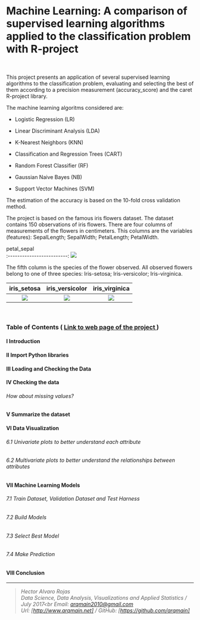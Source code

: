 # Machine Learning: A comparison of supervised learning algorithms applied to the classification problem with R-project

<br>


This project presents an application of several supervised learning algorithms to the classification problem, evaluating and selecting the best of them according to a precision measurement (accuracy_score) and the caret R-project library.


The machine learning algoritms considered are:



* Logistic Regression (LR)

* Linear Discriminant Analysis (LDA)

* K-Nearest Neighbors (KNN)

* Classification and Regression Trees (CART)

* Random Forest Classifier (RF)

* Gaussian Naive Bayes (NB)

* Support Vector Machines (SVM)

The estimation of the accuracy is based on the 10-fold cross validation method. 

The project is based on the famous iris flowers dataset. The dataset contains 150 observations of iris flowers. There are four columns of measurements of the flowers in centimeters. This columns are the variables (features): SepalLength; SepalWidth; PetalLength; PetalWidth.

petal_sepal             
:-------------------------:
![](http://arqmain.net/iris/petal_sepal.png)


The fifth column is the species of the flower observed. All observed flowers belong to one of three species: Iris-setosa; Iris-versicolor; Iris-virginica.


iris_setosa             |  iris_versicolor	       |  iris_virginica
:-------------------------:|:-------------------------:|:-------------------------:
![](http://arqmain.net/iris/iris_setosa.png)  |  ![](http://arqmain.net/iris/iris_versicolor.png) |  ![](http://arqmain.net/iris/iris_virginica.png)

<br>

### Table of Contents   (  [  Link to web page of the project ](http://www.arqmain.net/MLearning/RProject/project1/MLearning_Classification_Comparison_R_Caret.htm))

#### I Introduction

#### II Import Python libraries

#### III Loading and Checking the Data

#### IV Checking the data

###### How about missing values?

#### V Summarize the dataset

#### VI Data Visualization

###### 6.1 Univariate plots to better understand each attribute

###### 6.2 Multivariate plots to better understand the relationships between attributes

#### VII Machine Learning Models

###### 7.1 Train Dataset, Validation Dataset and Test Harness

###### 7.2 Build Models

###### 7.3 Select Best Model
###### 7.4 Make Prediction

#### VIII Conclusion

<hr>

><i>Hector Alvaro Rojas<br>
>Data Science, Data Analysis, Visualizations and Applied Statistics / July 2017<br
>Email: <arqmain2010@gmail.com> <br>
>Url: [http://www.arqmain.net]   /   GitHub: [https://github.com/arqmain]</i>

